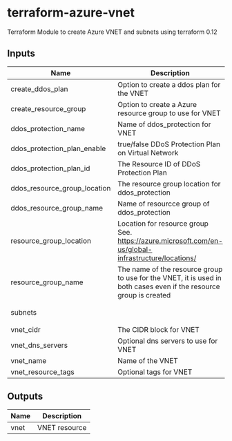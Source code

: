 # terraform-azure-vnet

Terraform Module to create Azure VNET and subnets using terraform 0.12

<!-- BEGINNING OF PRE-COMMIT-TERRAFORM DOCS HOOK -->
## Inputs

| Name | Description | Type | Default | Required |
|------|-------------|:----:|:-----:|:-----:|
| create\_ddos\_plan | Option to create a ddos plan for the VNET | bool | `"false"` | no |
| create\_resource\_group | Option to create a Azure resource group to use for VNET | bool | `"true"` | no |
| ddos\_protection\_name | Name of ddos_protection for VNET | string | `"myVNETProtection"` | no |
| ddos\_protection\_plan\_enable | true/false DDoS Protection Plan on Virtual Network | bool | `"false"` | no |
| ddos\_protection\_plan\_id | The Resource ID of DDoS Protection Plan | string | `"/subscriptions/00000000-0000-0000-0000-000000000000/resourceGroups/group1/providers/Microsoft.Network/ddosProtectionPlans/testddospplan"` | no |
| ddos\_resource\_group\_location | The resource group location for ddos_protection | string | `"North Europe"` | no |
| ddos\_resource\_group\_name | Name of resourcce group of ddos_protection | string | `""` | no |
| resource\_group\_location | Location for resource group See. https://azure.microsoft.com/en-us/global-infrastructure/locations/ | string | `"North Europe"` | no |
| resource\_group\_name | The name of the resource group to use for the VNET, it is used in both cases even if the resource group is created | string | `"myRG"` | no |
| subnets |  | list | `[ { "address_prefix": "10.0.1.0/24", "name": "a", "security_group": "" }, { "address_prefix": "10.0.2.0/24", "name": "b", "security_group": "" }, { "address_prefix": "10.0.3.0/24", "name": "c", "security_group": "" } ]` | no |
| vnet\_cidr | The CIDR block for VNET | list | `[ "10.0.0.0/16" ]` | no |
| vnet\_dns\_servers | Optional dns servers to use for VNET | list | `[]` | no |
| vnet\_name | Name of the VNET | string | `"myVNET"` | no |
| vnet\_resource\_tags | Optional tags for VNET | map | `{}` | no |

## Outputs

| Name | Description |
|------|-------------|
| vnet | VNET resource |

<!-- END OF PRE-COMMIT-TERRAFORM DOCS HOOK -->
